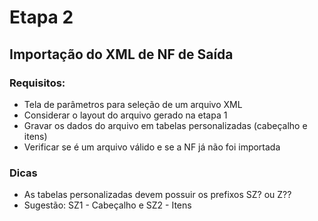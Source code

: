 # Etapa 2

## Importação do XML de NF de Saída

### Requisitos:

* Tela de parâmetros para seleção de um arquivo XML
* Considerar o layout do arquivo gerado na etapa 1
* Gravar os dados do arquivo em tabelas personalizadas (cabeçalho e itens)
* Verificar se é um arquivo válido e se a NF já não foi importada

### Dicas

* As tabelas personalizadas devem possuir os prefixos SZ? ou Z??
* Sugestão: SZ1 - Cabeçalho e SZ2 - Itens